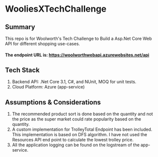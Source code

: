 # WooliesXTechChallenge

## Summary
This repo is for Woolworth's Tech Challenge to Build a Asp.Net Core Web API for different shopping use-cases.

#### The endpoint URL is: https://woolworthwebapi.azurewebsites.net/api

## Tech Stack
1) Backend API: .Net Core 3.1, C#, and NUnit, MOQ for unit tests.
2) Cloud Platform: Azure (app-service)

## Assumptions & Considerations
1) The recommended product sort is done based on the quantity and not the price as the super market could rate popularity based on the quantity.
2) A custom implementation for TrolleyTotal Endpoint has been included. This implementation is based on DFS algorithm. I have not used the Resources API end point to calculate the lowest trolley price. 
3) All the application logging can be found on the logstream of the app-service.


